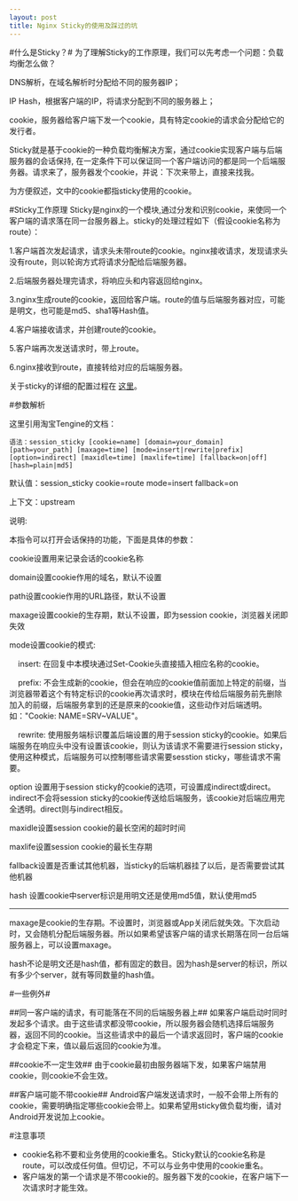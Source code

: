 ```yaml
---
layout: post
title: Nginx Sticky的使用及踩过的坑
---
```

#什么是Sticky？#
为了理解Sticky的工作原理，我们可以先考虑一个问题：负载均衡怎么做？

DNS解析，在域名解析时分配给不同的服务器IP；

IP Hash，根据客户端的IP，将请求分配到不同的服务器上；

cookie，服务器给客户端下发一个cookie，具有特定cookie的请求会分配给它的发行者。

Sticky就是基于cookie的一种负载均衡解决方案，通过cookie实现客户端与后端服务器的会话保持, 在一定条件下可以保证同一个客户端访问的都是同一个后端服务器。请求来了，服务器发个cookie，并说：下次来带上，直接来找我。

为方便叙述，文中的cookie都指sticky使用的cookie。

#Sticky工作原理
Sticky是nginx的一个模块,通过分发和识别cookie，来使同一个客户端的请求落在同一台服务器上。sticky的处理过程如下（假设cookie名称为route）：

1.客户端首次发起请求，请求头未带route的cookie。nginx接收请求，发现请求头没有route，则以轮询方式将请求分配给后端服务器。

2.后端服务器处理完请求，将响应头和内容返回给nginx。

3.nginx生成route的cookie，返回给客户端。route的值与后端服务器对应，可能是明文，也可能是md5、sha1等Hash值。

4.客户端接收请求，并创建route的cookie。

5.客户端再次发送请求时，带上route。

6.nginx接收到route，直接转给对应的后端服务器。

关于sticky的详细的配置过程在
[这里](http://nginx.org/en/docs/http/ngx_http_upstream_module.html#sticky "nginx sticky详细配置")。

#参数解析

这里引用淘宝Tengine的文档：


    语法：session_sticky [cookie=name] [domain=your_domain] [path=your_path] [maxage=time] [mode=insert|rewrite|prefix] [option=indirect] [maxidle=time] [maxlife=time] [fallback=on|off] [hash=plain|md5]

默认值：session_sticky cookie=route mode=insert fallback=on

上下文：upstream

说明:

本指令可以打开会话保持的功能，下面是具体的参数：

cookie设置用来记录会话的cookie名称

domain设置cookie作用的域名，默认不设置

path设置cookie作用的URL路径，默认不设置

maxage设置cookie的生存期，默认不设置，即为session cookie，浏览器关闭即失效

mode设置cookie的模式:       

&nbsp;&nbsp;&nbsp;&nbsp;insert: 在回复中本模块通过Set-Cookie头直接插入相应名称的cookie。

&nbsp;&nbsp;&nbsp;&nbsp;prefix: 不会生成新的cookie，但会在响应的cookie值前面加上特定的前缀，当浏览器带着这个有特定标识的cookie再次请求时，模块在传给后端服务前先删除加入的前缀，后端服务拿到的还是原来的cookie值，这些动作对后端透明。如："Cookie: NAME=SRV~VALUE"。

&nbsp;&nbsp;&nbsp;&nbsp;rewrite: 使用服务端标识覆盖后端设置的用于session sticky的cookie。如果后端服务在响应头中没有设置该cookie，则认为该请求不需要进行session sticky，使用这种模式，后端服务可以控制哪些请求需要sesstion sticky，哪些请求不需要。

option 设置用于session sticky的cookie的选项，可设置成indirect或direct。indirect不会将session sticky的cookie传送给后端服务，该cookie对后端应用完全透明。direct则与indirect相反。

maxidle设置session cookie的最长空闲的超时时间

maxlife设置session cookie的最长生存期 

fallback设置是否重试其他机器，当sticky的后端机器挂了以后，是否需要尝试其他机器

hash 设置cookie中server标识是用明文还是使用md5值，默认使用md5

<hr/>

maxage是cookie的生存期。不设置时，浏览器或App关闭后就失效。下次启动时，又会随机分配后端服务器。所以如果希望该客户端的请求长期落在同一台后端服务器上，可以设置maxage。

hash不论是明文还是hash值，都有固定的数目。因为hash是server的标识，所以有多少个server，就有等同数量的hash值。

#一些例外#

##同一客户端的请求，有可能落在不同的后端服务器上##
如果客户端启动时同时发起多个请求。由于这些请求都没带cookie，所以服务器会随机选择后端服务器，返回不同的cookie。当这些请求中的最后一个请求返回时，客户端的cookie才会稳定下来，值以最后返回的cookie为准。

##cookie不一定生效##
由于cookie最初由服务器端下发，如果客户端禁用cookie，则cookie不会生效。

##客户端可能不带cookie##
Android客户端发送请求时，一般不会带上所有的cookie，需要明确指定哪些cookie会带上。如果希望用sticky做负载均衡，请对Android开发说加上cookie。

#注意事项
* cookie名称不要和业务使用的cookie重名。Sticky默认的cookie名称是route，可以改成任何值。但切记，不可以与业务中使用的cookie重名。
* 客户端发的第一个请求是不带cookie的。服务器下发的cookie，在客户端下一次请求时才能生效。